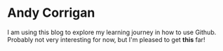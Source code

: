 # Andy Corrigan
I am using this blog to explore my learning journey in how to use Github.
Probably not very interesting for now, but I'm pleased to get **this** far!
